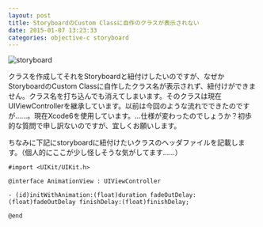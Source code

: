 ```yaml
---
layout: post
title: StoryboardのCustom Classに自作のクラスが表示されない
date: 2015-01-07 13:23:33
categories: objective-c storyboard
---
```

<!-- {% raw %} -->
<p><img src="https://i.stack.imgur.com/UuITL.png" alt="storyboard"></p>

<p>クラスを作成してそれをStoryboardと紐付けしたいのですが、なぜかStoryboardのCustom Classに自作したクラス名が表示されず、紐付けができません。クラス名を打ち込んでも消えてしまいます。そのクラスは現在UIViewControllerを継承しています。以前は今回のような流れでできたのですが......。現在Xcode6を使用しています。...仕様が変わったのでしょうか？初歩的な質問で申し訳ないのですが、宜しくお願いします。</p>

<p>ちなみに下記にstoryboardに紐付けたいクラスのヘッダファイルを記載します。（個人的にここが少し怪しそうな気がしてます......）</p>

<pre><code>#import &lt;UIKit/UIKit.h&gt;

@interface AnimationView : UIViewController

- (id)initWithAnimation:(float)duration fadeOutDelay:(float)fadeOutDelay finishDelay:(float)finishDelay;

@end
</code></pre>
<!-- {% endraw %} -->
